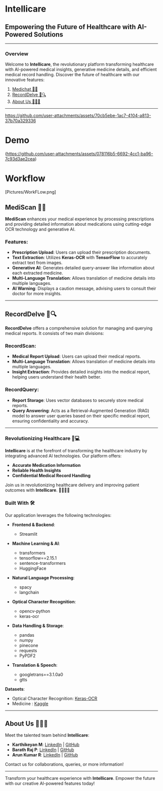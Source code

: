 
# Intellicare
## Empowering the Future of Healthcare with AI-Powered Solutions

---

### Overview
Welcome to **Intellicare**, the revolutionary platform transforming healthcare with AI-powered medical insights, generative medicine details, and efficient medical record handling. Discover the future of healthcare with our innovative features:

1. [Medichat 💬💊](#Medichat)
2. [RecordDelve 📄🔍](#RecordDelve)
3. [About Us 👨‍💻🌐](#About-Us)

---

<a name="Medichat"></a>

https://github.com/user-attachments/assets/70cb5ebe-1ac7-4104-a813-37b70a329336




# Demo
(https://github.com/user-attachments/assets/078116b5-6692-4cc1-ba96-7c93d3ae2cea)

# Workflow
[Pictures/WorkFLow.png]

## MediScan 💬💊
**MediScan** enhances your medical experience by processing prescriptions and providing detailed information about medications using cutting-edge OCR technology and generative AI.

### Features:
- **Prescription Upload**: Users can upload their prescription documents.
- **Text Extraction**: Utilizes **Keras-OCR** with **TensorFlow** to accurately extract text from images.
- **Generative AI**: Generates detailed query-answer like information about each extracted medicine.
- **Multi-Language Translation**: Allows translation of medicine details into multiple languages.
- **AI Warning**: Displays a caution message, advising users to consult their doctor for more insights.

---

<a name="RecordDelve"></a>
## RecordDelve 📄🔍
**RecordDelve** offers a comprehensive solution for managing and querying medical reports. It consists of two main divisions:

### RecordScan:
- **Medical Report Upload**: Users can upload their medical reports.
- **Multi-Language Translation**: Allows translation of medicine details into multiple languages.
- **Insight Extraction**: Provides detailed insights into the medical report, helping users understand their health better.

### RecordQuery:
- **Report Storage**: Uses vector databases to securely store medical reports.
- **Query Answering**: Acts as a Retrieval-Augmented Generation (RAG) model to answer user queries based on their specific medical report, ensuring confidentiality and accuracy.

---

### Revolutionizing Healthcare 🏥💻
**Intellicare** is at the forefront of transforming the healthcare industry by integrating advanced AI technologies. Our platform offers:

- **Accurate Medication Information**
- **Reliable Health Insights**
- **Confidential Medical Record Handling**

Join us in revolutionizing healthcare delivery and improving patient outcomes with **Intellicare**. 🚀💊👨‍⚕️

### Built With 🛠️

Our application leverages the following technologies:

- **Frontend & Backend**:
  - Streamlit

- **Machine Learning & AI**:
  - transformers
  - tensorflow==2.15.1
  - sentence-transformers
  - HuggingFace

- **Natural Language Processing**:
  - spacy
  - langchain

- **Optical Character Recognition**:
  - opencv-python
  - keras-ocr

- **Data Handling & Storage**:
  - pandas
  - numpy
  - pinecone
  - requests
  - PyPDF2

- **Translation & Speech**:
  - googletrans==3.1.0a0
  - gtts
    

**Datasets**:
- Optical Character Recognition: [Keras-OCR](https://keras-ocr.readthedocs.io/en/latest/)
- Medicine : [Kaggle](https://www.kaggle.com/datasets/shudhanshusingh/250k-medicines-usage-side-effects-and-substitutes)

---

<a name="About-Us"></a>
## About Us 👨‍💻🌐
Meet the talented team behind **Intellicare**:

- **Karthikeyan M**: [LinkedIn](https://www.linkedin.com/in/karthikeyan-m30112004/) | [GitHub](https://github.com/KarthikeyanM3011)
- **Barath Raj P**: [LinkedIn](https://www.linkedin.com/in/barathrajp/) | [GitHub](https://github.com/Barathaj)
- **Arun Kumar R**: [LinkedIn](https://www.linkedin.com/in/arun-kumar-99b841255/) | [GitHub](https://github.com/ArunKumar200510)

Contact us for collaborations, queries, or more information!

---

Transform your healthcare experience with **Intellicare**. Empower the future with our creative AI-powered features today!
